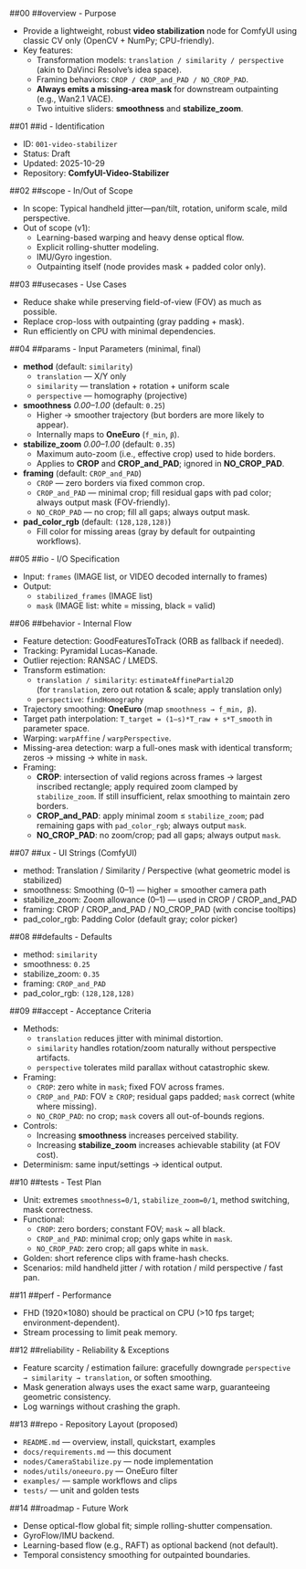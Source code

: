 ##00 ##overview - Purpose
- Provide a lightweight, robust **video stabilization** node for ComfyUI using classic CV only (OpenCV + NumPy; CPU-friendly).
- Key features:
  - Transformation models: `translation / similarity / perspective` (akin to DaVinci Resolve’s idea space).
  - Framing behaviors: `CROP / CROP_and_PAD / NO_CROP_PAD`.
  - **Always emits a missing-area mask** for downstream outpainting (e.g., Wan2.1 VACE).
  - Two intuitive sliders: **smoothness** and **stabilize_zoom**.

##01 ##id - Identification
- ID: `001-video-stabilizer`
- Status: Draft
- Updated: 2025-10-29
- Repository: **ComfyUI-Video-Stabilizer**

##02 ##scope - In/Out of Scope
- In scope: Typical handheld jitter—pan/tilt, rotation, uniform scale, mild perspective.
- Out of scope (v1):
  - Learning-based warping and heavy dense optical flow.
  - Explicit rolling-shutter modeling.
  - IMU/Gyro ingestion.
  - Outpainting itself (node provides mask + padded color only).

##03 ##usecases - Use Cases
- Reduce shake while preserving field-of-view (FOV) as much as possible.
- Replace crop-loss with outpainting (gray padding + mask).
- Run efficiently on CPU with minimal dependencies.

##04 ##params - Input Parameters (minimal, final)
- **method** (default: `similarity`)
  - `translation` — X/Y only
  - `similarity` — translation + rotation + uniform scale
  - `perspective` — homography (projective)
- **smoothness** *0.00–1.00* (default: `0.25`)
  - Higher → smoother trajectory (but borders are more likely to appear).
  - Internally maps to **OneEuro** (`f_min`, `β`).
- **stabilize_zoom** *0.00–1.00* (default: `0.35`)
  - Maximum auto-zoom (i.e., effective crop) used to hide borders.
  - Applies to **CROP** and **CROP_and_PAD**; ignored in **NO_CROP_PAD**.
- **framing** (default: `CROP_and_PAD`)
  - `CROP` — zero borders via fixed common crop.
  - `CROP_and_PAD` — minimal crop; fill residual gaps with pad color; always output mask (FOV-friendly).
  - `NO_CROP_PAD` — no crop; fill all gaps; always output mask.
- **pad_color_rgb** (default: `(128,128,128)`)
  - Fill color for missing areas (gray by default for outpainting workflows).

##05 ##io - I/O Specification
- Input: `frames` (IMAGE list, or VIDEO decoded internally to frames)
- Output:
  - `stabilized_frames` (IMAGE list)
  - `mask` (IMAGE list: white = missing, black = valid)  <!-- renamed per instruction -->

##06 ##behavior - Internal Flow
- Feature detection: GoodFeaturesToTrack (ORB as fallback if needed).
- Tracking: Pyramidal Lucas–Kanade.
- Outlier rejection: RANSAC / LMEDS.
- Transform estimation:
  - `translation / similarity`: `estimateAffinePartial2D`  
    (for `translation`, zero out rotation & scale; apply translation only)
  - `perspective`: `findHomography`
- Trajectory smoothing: **OneEuro** (map `smoothness → f_min, β`).
- Target path interpolation: `T_target = (1–s)*T_raw + s*T_smooth` in parameter space.
- Warping: `warpAffine` / `warpPerspective`.
- Missing-area detection: warp a full-ones mask with identical transform; zeros → missing → white in `mask`.
- Framing:
  - **CROP**: intersection of valid regions across frames → largest inscribed rectangle; apply required zoom clamped by `stabilize_zoom`. If still insufficient, relax smoothing to maintain zero borders.
  - **CROP_and_PAD**: apply minimal zoom ≤ `stabilize_zoom`; pad remaining gaps with `pad_color_rgb`; always output `mask`.
  - **NO_CROP_PAD**: no zoom/crop; pad all gaps; always output `mask`.

##07 ##ux - UI Strings (ComfyUI)
- method: Translation / Similarity / Perspective (what geometric model is stabilized)
- smoothness: Smoothing (0–1) — higher = smoother camera path
- stabilize_zoom: Zoom allowance (0–1) — used in CROP / CROP_and_PAD
- framing: CROP / CROP_and_PAD / NO_CROP_PAD (with concise tooltips)
- pad_color_rgb: Padding Color (default gray; color picker)

##08 ##defaults - Defaults
- method: `similarity`
- smoothness: `0.25`
- stabilize_zoom: `0.35`
- framing: `CROP_and_PAD`
- pad_color_rgb: `(128,128,128)`

##09 ##accept - Acceptance Criteria
- Methods:
  - `translation` reduces jitter with minimal distortion.
  - `similarity` handles rotation/zoom naturally without perspective artifacts.
  - `perspective` tolerates mild parallax without catastrophic skew.
- Framing:
  - `CROP`: zero white in `mask`; fixed FOV across frames.
  - `CROP_and_PAD`: FOV ≥ `CROP`; residual gaps padded; `mask` correct (white where missing).
  - `NO_CROP_PAD`: no crop; `mask` covers all out-of-bounds regions.
- Controls:
  - Increasing **smoothness** increases perceived stability.
  - Increasing **stabilize_zoom** increases achievable stability (at FOV cost).
- Determinism: same input/settings → identical output.

##10 ##tests - Test Plan
- Unit: extremes `smoothness=0/1`, `stabilize_zoom=0/1`, method switching, mask correctness.
- Functional:
  - `CROP`: zero borders; constant FOV; `mask` ~ all black.
  - `CROP_and_PAD`: minimal crop; only gaps white in `mask`.
  - `NO_CROP_PAD`: zero crop; all gaps white in `mask`.
- Golden: short reference clips with frame-hash checks.
- Scenarios: mild handheld jitter / with rotation / mild perspective / fast pan.

##11 ##perf - Performance
- FHD (1920×1080) should be practical on CPU (>10 fps target; environment-dependent).
- Stream processing to limit peak memory.

##12 ##reliability - Reliability & Exceptions
- Feature scarcity / estimation failure: gracefully downgrade `perspective → similarity → translation`, or soften smoothing.
- Mask generation always uses the exact same warp, guaranteeing geometric consistency.
- Log warnings without crashing the graph.

##13 ##repo - Repository Layout (proposed)
- `README.md` — overview, install, quickstart, examples
- `docs/requirements.md` — this document
- `nodes/CameraStabilize.py` — node implementation
- `nodes/utils/oneeuro.py` — OneEuro filter
- `examples/` — sample workflows and clips
- `tests/` — unit and golden tests

##14 ##roadmap - Future Work
- Dense optical-flow global fit; simple rolling-shutter compensation.
- GyroFlow/IMU backend.
- Learning-based flow (e.g., RAFT) as optional backend (not default).
- Temporal consistency smoothing for outpainted boundaries.

